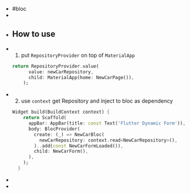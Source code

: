- #bloc
-
- ## How to use
- 1. put `RepositoryProvider` on top of `MaterialApp`
  ```dart
  return RepositoryProvider.value(
        value: newCarRepository,
        child: MaterialApp(home: NewCarPage()),
      );
  ```
- 2. use `context` get Repository and inject to bloc as dependency
  ```dart
  Widget build(BuildContext context) {
      return Scaffold(
        appBar: AppBar(title: const Text('Flutter Dynamic Form')),
        body: BlocProvider(
          create: (_) => NewCarBloc(
            newCarRepository: context.read<NewCarRepository>(),
          )..add(const NewCarFormLoaded()),
          child: NewCarForm(),
        ),
      );
    }
  ```
-
-